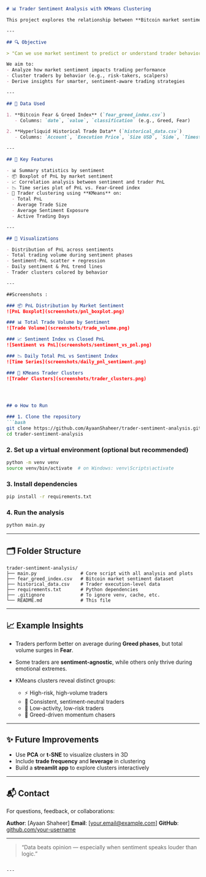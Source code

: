 
````markdown
# 📊 Trader Sentiment Analysis with KMeans Clustering

This project explores the relationship between **Bitcoin market sentiment** (Fear & Greed Index) and **individual trader performance**, using historical trading data from Hyperliquid. It uncovers hidden behavioral patterns and groups traders based on their trading behavior under various market conditions using **KMeans clustering**.

---

## 🔍 Objective

> "Can we use market sentiment to predict or understand trader behavior?"

We aim to:
- Analyze how market sentiment impacts trading performance
- Cluster traders by behavior (e.g., risk-takers, scalpers)
- Derive insights for smarter, sentiment-aware trading strategies

---

## 📁 Data Used

1. **Bitcoin Fear & Greed Index** (`fear_greed_index.csv`)
   - Columns: `date`, `value`, `classification` (e.g., Greed, Fear)

2. **Hyperliquid Historical Trade Data** (`historical_data.csv`)
   - Columns: `Account`, `Execution Price`, `Size USD`, `Side`, `Timestamp IST`, `Closed PnL`, `Leverage`, etc.

---

## 🧠 Key Features

- 📊 Summary statistics by sentiment
- 📦 Boxplot of PnL by market sentiment
- 📈 Correlation analysis between sentiment and trader PnL
- 📉 Time series plot of PnL vs. Fear-Greed index
- 👤 Trader clustering using **KMeans** on:
  - Total PnL
  - Average Trade Size
  - Average Sentiment Exposure
  - Active Trading Days

---

## 📸 Visualizations

- Distribution of PnL across sentiments  
- Total trading volume during sentiment phases  
- Sentiment-PnL scatter + regression  
- Daily sentiment & PnL trend lines  
- Trader clusters colored by behavior  

---

##Screenshots :

### 📦 PnL Distribution by Market Sentiment
![PnL Boxplot](screenshots/pnl_boxplot.png)

### 📊 Total Trade Volume by Sentiment
![Trade Volume](screenshots/trade_volume.png)

### 📈 Sentiment Index vs Closed PnL
![Sentiment vs PnL](screenshots/sentiment_vs_pnl.png)

### 📉 Daily Total PnL vs Sentiment Index
![Time Series](screenshots/daily_pnl_sentiment.png)

### 👤 KMeans Trader Clusters
![Trader Clusters](screenshots/trader_clusters.png)




## ⚙️ How to Run

### 1. Clone the repository
```bash
git clone https://github.com/AyaanShaheer/trader-sentiment-analysis.git
cd trader-sentiment-analysis
````

### 2. Set up a virtual environment (optional but recommended)

```bash
python -m venv venv
source venv/bin/activate  # on Windows: venv\Scripts\activate
```

### 3. Install dependencies

```bash
pip install -r requirements.txt
```

### 4. Run the analysis

```bash
python main.py
```

---

## 🗂 Folder Structure

```
trader-sentiment-analysis/
├── main.py                # Core script with all analysis and plots
├── fear_greed_index.csv   # Bitcoin market sentiment dataset
├── historical_data.csv    # Trader execution-level data
├── requirements.txt       # Python dependencies
├── .gitignore             # To ignore venv, cache, etc.
└── README.md              # This file
```

---

## 📈 Example Insights

* Traders perform better on average during **Greed phases**, but total volume surges in **Fear**.
* Some traders are **sentiment-agnostic**, while others only thrive during emotional extremes.
* KMeans clusters reveal distinct groups:

  * ⚡ High-risk, high-volume traders
  * 🧠 Consistent, sentiment-neutral traders
  * 💼 Low-activity, low-risk traders
  * 🚀 Greed-driven momentum chasers

---

## ✨ Future Improvements

* Use **PCA** or **t-SNE** to visualize clusters in 3D
* Include **trade frequency** and **leverage** in clustering
* Build a **streamlit app** to explore clusters interactively

---

## 📬 Contact

For questions, feedback, or collaborations:

**Author**: \[Ayaan Shaheer]
**Email**: \[[your.email@example.com](mailto:gfever252@gmail.com)]
**GitHub**: [github.com/your-username](https://github.com/AyaanShaheer)

---

> “Data beats opinion — especially when sentiment speaks louder than logic.”

```

---
